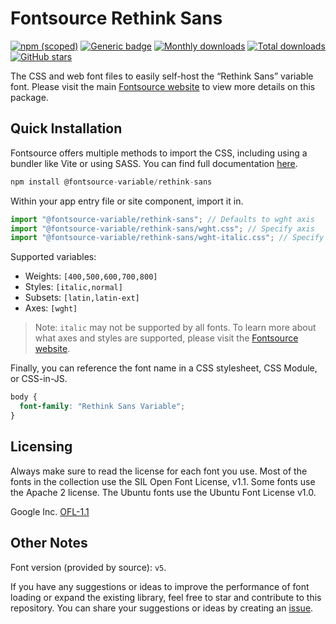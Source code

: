 # Fontsource Rethink Sans

[![npm (scoped)](https://img.shields.io/npm/v/@fontsource-variable/rethink-sans?color=brightgreen)](https://www.npmjs.com/package/@fontsource-variable/rethink-sans) [![Generic badge](https://img.shields.io/badge/fontsource-passing-brightgreen)](https://github.com/fontsource/fontsource) [![Monthly downloads](https://badgen.net/npm/dm/@fontsource-variable/rethink-sans)](https://github.com/fontsource/fontsource) [![Total downloads](https://badgen.net/npm/dt/@fontsource-variable/rethink-sans)](https://github.com/fontsource/fontsource) [![GitHub stars](https://img.shields.io/github/stars/fontsource/fontsource.svg?style=social&label=Star)](https://github.com/fontsource/fontsource/stargazers)

The CSS and web font files to easily self-host the “Rethink Sans” variable font. Please visit the main [Fontsource website](https://fontsource.org/fonts/rethink-sans) to view more details on this package.

## Quick Installation

Fontsource offers multiple methods to import the CSS, including using a bundler like Vite or using SASS. You can find full documentation [here](https://fontsource.org/docs/getting-started/introduction).

```javascript
npm install @fontsource-variable/rethink-sans
```

Within your app entry file or site component, import it in.

```javascript
import "@fontsource-variable/rethink-sans"; // Defaults to wght axis
import "@fontsource-variable/rethink-sans/wght.css"; // Specify axis
import "@fontsource-variable/rethink-sans/wght-italic.css"; // Specify axis and style
```

Supported variables:
- Weights: `[400,500,600,700,800]`
- Styles: `[italic,normal]`
- Subsets: `[latin,latin-ext]`
- Axes: `[wght]`

> Note: `italic` may not be supported by all fonts. To learn more about what axes and styles are supported, please visit the [Fontsource website](https://fontsource.org/fonts/rethink-sans).

Finally, you can reference the font name in a CSS stylesheet, CSS Module, or CSS-in-JS.

```css
body {
  font-family: "Rethink Sans Variable";
}
```

## Licensing
Always make sure to read the license for each font you use. Most of the fonts in the collection use the SIL Open Font License, v1.1. Some fonts use the Apache 2 license. The Ubuntu fonts use the Ubuntu Font License v1.0.

Google Inc.
[OFL-1.1](http://scripts.sil.org/OFL)

## Other Notes
Font version (provided by source): `v5`.

If you have any suggestions or ideas to improve the performance of font loading or expand the existing library, feel free to star and contribute to this repository. You can share your suggestions or ideas by creating an [issue](https://github.com/fontsource/fontsource/issues).